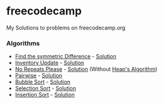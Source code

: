 # freecodecamp
My Solutions to problems on freecodecamp.org

### Algorithms

* [Find the symmetric Difference](https://learn.freecodecamp.org/coding-interview-prep/algorithms/find-the-symmetric-difference) - [Solution](https://github.com/envyN/freecodecamp/blob/master/src/Algorithms/FindTheSymmetricDifference.js)
* [Inventory Update](https://learn.freecodecamp.org/coding-interview-prep/algorithms/inventory-update) - [Solution](https://github.com/envyN/freecodecamp/blob/master/src/Algorithms/InventoryUpdate.js)
* [No Repeats Please](https://learn.freecodecamp.org/coding-interview-prep/algorithms/no-repeats-please) - [Solution](https://github.com/envyN/freecodecamp/blob/master/src/Algorithms/NoRepeatsPlease.js) (Without [Heap's Algorithm](https://en.wikipedia.org/wiki/Heap%27s_algorithm))
* [Pairwise](https://learn.freecodecamp.org/coding-interview-prep/algorithms/pairwise) - [Solution](https://github.com/envyN/freecodecamp/blob/master/src/Algorithms/Pairwise.js)
* [Bubble Sort](https://learn.freecodecamp.org/coding-interview-prep/algorithms/implement-bubble-sort) - [Solution](https://github.com/envyN/freecodecamp/blob/master/src/Algorithms/BubbleSort.js)
* [Selection Sort](https://learn.freecodecamp.org/coding-interview-prep/algorithms/implement-selection-sort) - [Solution](https://github.com/envyN/freecodecamp/blob/master/src/Algorithms/SelectionSort.js)
* [Insertion Sort](https://learn.freecodecamp.org/coding-interview-prep/algorithms/implement-insertion-sort) - [Solution](https://github.com/envyN/freecodecamp/blob/master/src/Algorithms/InsertionSort.js)
